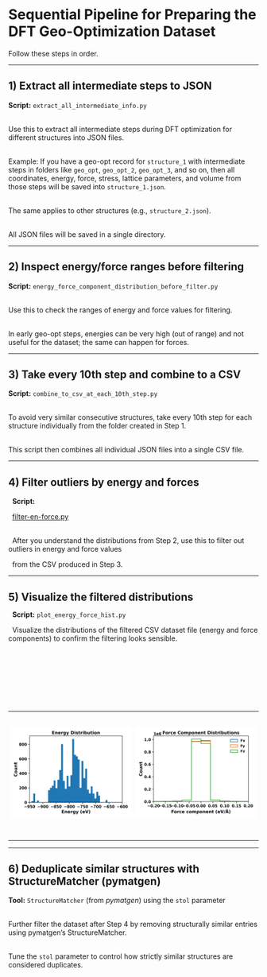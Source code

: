 <h1 align="left"><b>Sequential Pipeline for Preparing the DFT Geo-Optimization Dataset</b></h1>



<p align="justify">

Follow these steps in order.

</p>



<hr/>



<h2><b>1) Extract all intermediate steps to JSON</b></h2>



<p align="justify">



<strong>Script:</strong> <code>extract\_all\_intermediate\_info.py</code> <br><br>

Use this to extract all intermediate steps during DFT optimization for different structures into JSON files. <br><br>

Example: If you have a geo-opt record for <code>structure\_1</code> with intermediate steps in folders like <code>geo\_opt</code>, <code>geo\_opt\_2</code>, <code>geo\_opt\_3</code>, and so on, then all coordinates, energy, force, stress, lattice parameters, and volume from those steps will be saved into <code>structure\_1.json</code>. <br><br>

The same applies to other structures (e.g., <code>structure\_2.json</code>). <br><br>

All JSON files will be saved in a single directory.



</p>



<hr/>



<h2><b>2) Inspect energy/force ranges before filtering</b></h2>



<p align="justify">



<strong>Script:</strong> <code>energy\_force\_component\_distribution\_before\_filter.py</code> <br><br>

Use this to check the ranges of energy and force values for filtering. <br><br>

In early geo-opt steps, energies can be very high (out of range) and not useful for the dataset; the same can happen for forces.



</p>



<hr/>



<h2><b>3) Take every 10th step and combine to a CSV</b></h2>



<p align="justify">



<strong>Script:</strong> <code>combine\_to\_csv\_at\_each\_10th\_step.py</code> <br><br>

To avoid very similar consecutive structures, take every 10th step for each structure individually from the folder created in Step 1. <br><br>

This script then combines all individual JSON files into a single CSV file.



</p>



<hr/>



<h2><b>4) Filter outliers by energy and forces</b></h2>

<p align="justify">

&nbsp; <strong>Script:</strong>

&nbsp; <a href="./filter-en-force.py">filter-en-force.py</a><br><br>

&nbsp; After you understand the distributions from Step 2, use this to filter out outliers in energy and force values

&nbsp; from the CSV produced in Step 3.

</p>



<hr/>



<h2 style="margin-bottom:8px;"><b>5) Visualize the filtered distributions</b></h2>



<p align="justify" style="margin:0;">

&nbsp; <strong>Script:</strong> <code>plot\_energy\_force\_hist.py</code><br>

&nbsp; Visualize the distributions of the filtered CSV dataset file (energy and force components) to confirm the filtering looks sensible.

</p>

<table style="width:100%; border-collapse:collapse; margin:0;">

&nbsp; <tr>

&nbsp;   <td align="center" width="50%" style="padding:0;">

&nbsp;     <img src="../IMG/energy.png" alt="Energy distribution histogram" width="98%" style="vertical-align:middle;">

&nbsp;   </td>

&nbsp;   <td align="center" width="50%" style="padding:0;">

&nbsp;     <img src="../IMG/forces.png" alt="Force component distributions (Fx, Fy, Fz)" width="98%" style="vertical-align:middle;">

&nbsp;   </td>

&nbsp; </tr>

</table>



<hr/>



<h2><b>6) Deduplicate similar structures with StructureMatcher (pymatgen)</b></h2>



<p align="justify">



<strong>Tool:</strong> <code>StructureMatcher</code> (from <i>pymatgen</i>) using the <code>stol</code> parameter <br><br>

Further filter the dataset after Step 4 by removing structurally similar entries using pymatgen’s StructureMatcher. <br><br>

Tune the <code>stol</code> parameter to control how strictly similar structures are considered duplicates.



</p>



